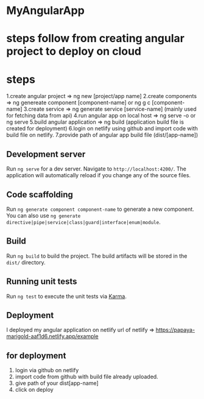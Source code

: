 # MyAngularApp
# steps follow from creating angular project to deploy on cloud
# steps
1.create angular project => ng new [project/app name]
2.create components => ng genereate component [component-name] or ng g c [component-name]
3.create service => ng generate service [service-name] (mainly used for fetching data from api)
4.run angular app on local host => ng serve -o or ng serve
5.build angular application => ng build (application build file is created for deployment)
6.login on netlify using github and import code with build file on netlify.
7.provide path of angular app build file (dist/[app-name])
## Development server

Run `ng serve` for a dev server. Navigate to `http://localhost:4200/`. The application will automatically reload if you change any of the source files.

## Code scaffolding

Run `ng generate component component-name` to generate a new component. You can also use `ng generate directive|pipe|service|class|guard|interface|enum|module`.

## Build

Run `ng build` to build the project. The build artifacts will be stored in the `dist/` directory.

## Running unit tests

Run `ng test` to execute the unit tests via [Karma](https://karma-runner.github.io).

## Deployment 
I deployed my angular application on netlify
url of netlify => https://papaya-marigold-aaf1d6.netlify.app/example

## for deployment
1. login via github on netlify
2. import code from github with build file already uploaded.
3. give path of your dist\[app-name]
4. click on deploy


